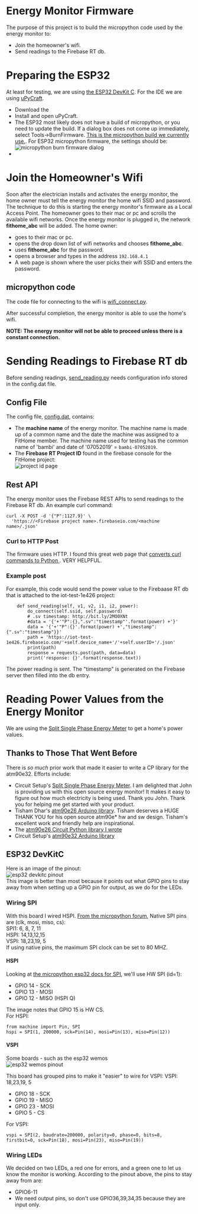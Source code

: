 # Energy Monitor Firmware
The purpose of this project is to build the micropython code used by the energy monitor to:  
* Join the homeowner's wifi.  
* Send readings to the Firebase RT db.
# Preparing the ESP32
At least for testing, we are using [the ESP32 DevKit C](https://amzn.to/2JInYgj).  For the IDE we are using [uPyCraft](http://docs.dfrobot.com/upycraft/). 
* Download the
* Install and open uPyCraft.  
* The ESP32 most likely does not have a build of micropython, or you need to update the build.  If a dialog box does not come up immediately, select  Tools->BurnFirmware.  [This is the micropython build we currently use.](micropython_build/esp32-20190529-v1.11.bin).  For ESP32 micropython firmware, the settings should be:
![micropython burn firmware dialog](imgs/uPyCraft_burnimage_dialog.png)  
* 
# Join the Homeowner's Wifi
Soon after the electrician installs and activates the energy monitor, the home owner must tell the energy monitor the home wifi SSID and password. The technique to do this is starting the energy monitor's firmware as a Local Access Point.  The homeowner goes to their mac or pc and scrolls the available wifi networks.  Once the energy monitor is plugged in, the network __fithome_abc__ will be added. 
The home owner:    
* goes to their mac or pc.  
* opens the drop down list of wifi networks and chooses __fithome_abc__.
* uses __fithome_abc__ for the password.
* opens a browser and types in the address ```192.168.4.1```
* A web page is shown where the user picks their wifi SSID and enters the password.  
## micropython code
The code file for connecting to the wifi is [wifi_connect.py](workspace/join_wifi/wifi_connect.py).
  
After successful completion, the energy monitor is able to use the home's wifi.
  
__NOTE: The energy monitor will not be able to proceed unless there is a constant connection.__  
# Sending Readings to Firebase RT db
Before sending readings, [send_reading.py](workspace/send_reading/send_reading.py) needs configuration info stored in the config.dat file.
## Config File
The config file, [config.dat](workspace/config/config.dat), contains:  
* The __machine name__ of the energy monitor.  The machine name is made up of a common name and the date the machine was assigned to a FitHome member.  The machine name used for testing has the common name of 'bambi' and date of '07052019' = ```bambi-07052019```.  
* The __Firebase RT Project ID__ found in the firebase console for the FitHome project:  
![project id page](imgs/project_id_page.png)
## Rest API
The energy monitor uses the Firebase REST APIs to send readings to the Firebase RT db.  An example curl command:  
```
curl -X POST -d '{"P":1127.9}' \
  'https://<Firebase project name>.firebaseio.com/<machine name>/.json' 
```
### Curl to HTTP Post
The firmware uses HTTP.  I found this great web page that [converts curl commands to Python  ](https://curl.trillworks.com/).  VERY HELPFUL.
### Example post
For example, this code would send the power value to the Firebaase RT db that is attached to the iot-test-1e426 project:  
```
    def send_reading(self, v1, v2, i1, i2, power):
        do_connect(self.ssid, self.password)
        # .sv timestamp: http://bit.ly/2MO0XNt
        #data = '{'+'"P":{},".sv":"timestamp"'.format(power) +'}'
        data = '{'+'"P":{}'.format(power) +',"timestamp": {".sv":"timestamp"}}'
        path = 'https://iot-test-1e426.firebaseio.com/'+self.device_name+'/'+self.userID+'/.json'
        print(path)
        response = requests.post(path, data=data)
        print('response: {}'.format(response.text))
```
The power reading is sent.  The "timestamp" is generated on the Firebase server then filled into the db entry.
# Reading Power Values from the Energy Monitor
We are using the [Split Single Phase Energy Meter](https://circuitsetup.us/index.php/product/split-single-phase-real-time-whole-house-energy-meter-v1-2/) to get a home's power values.  
  
## Thanks to Those That Went Before

There is _so much_ prior work that made it easier to write a CP library for the atm90e32.  Efforts include:   
* Circuit Setup's [Split Single Phase Energy Meter](https://circuitsetup.us/index.php/product/split-single-phase-real-time-whole-house-energy-meter-v1-2/).  I am delighted that John is providing us with this open source energy monitor!  It makes it easy to figure out how much electricity is being used.  Thank you John.  Thank you for helping me get started with your product.
* Tisham Dhar's [atm90e26 Arduino library](https://github.com/whatnick/ATM90E26_Arduino).   Tisham deserves a HUGE THANK YOU for his open source atm90e* hw and sw design. Tisham's excellent work and friendly help are inspirational.
* The [atm90e26 Circuit Python library I wrote](https://github.com/BitKnitting/HappyDay_ATM90e26_CircuitPython)  
* Circuit Setup's [atm90e32 Arduino library](https://github.com/CircuitSetup/Split-Single-Phase-Energy-Meter/tree/master/Software/libraries/ATM90E32)

## ESP32 DevKitC
Here is an image of the pinout:  
![esp32 devkitc pinout](https://i1.wp.com/randomnerdtutorials.com/wp-content/uploads/2018/08/ESP32-DOIT-DEVKIT-V1-Board-Pinout-36-GPIOs-updated.jpg?ssl=1)    
This image is better than most because it points out what GPIO pins to stay away from when setting up a GPIO pin for output, as we do for the LEDs.

### Wiring SPI
With this board I wired HSPI. [From the micropython forum](https://forum.micropython.org/viewtopic.php?t=3386), Native SPI pins are (clk, mosi, miso, cs):   
SPI1: 6, 8, 7, 11  
HSPI: 14,13,12,15  
VSPI: 18,23,19, 5  
If using native pins, the maximum SPI clock can be set to 80 MHZ.
#### HSPI  
Looking at [the micropython esp32 docs for SPI](https://docs.micropython.org/en/latest/esp32/quickref.html#hardware-spi-bus), we'll use HW SPI (id=1):  
* GPIO 14 - SCK  
* GPIO 13 - MOSI  
* GPIO 12 - MISO (HSPI Q)

The image notes that GPIO 15 is HW CS.  
For HSPI:  
```
from machine import Pin, SPI 
hspi = SPI(1, 200000, sck=Pin(14), mosi=Pin(13), miso=Pin(12))  
```
#### VSPI
Some boards - such as the esp32 wemos  
![esp32 wemos pinout](https://i.imgur.com/JIXyBAU.jpg)    

This board has grouped pins to make it "easier" to wire for VSPI: 
VSPI: 18,23,19, 5
* GPIO 18 - SCK  
* GPIO 19 - MISO 
* GPIO 23 - MOSI  
* GPIO 5  - CS

For VSPI:  
```
vspi = SPI(2, baudrate=200000, polarity=0, phase=0, bits=8, firstbit=0, sck=Pin(18), mosi=Pin(23), miso=Pin(19))
```
### Wiring LEDs
We decided on two LEDs, a red one for errors, and a green one to let us know the monitor is working.  According to the pinout above, the pins to stay away from are:  
*  GPIO6-11  
*  We need output pins, so don't use GPIO36,39,34,35 because they are input only.